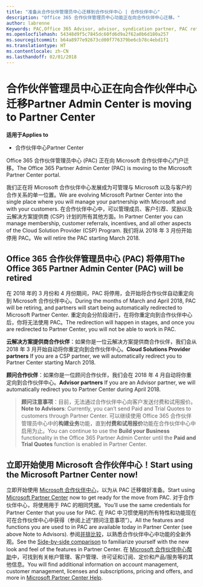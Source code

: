 ```yaml
---
title: "准备从合作伙伴管理员中心迁移到合作伙伴中心 | 合作伙伴中心"
description: "Office 365 合作伙伴管理员中心功能正在向合作伙伴中心迁移。"
author: labrenne
Keywords: PAC,Office 365 Advisor, advisor, syndication partner, PAC retire, PAC retiring
ms.openlocfilehash: 54348d9f5c7845dc60fd6d9a2f62a0b6d180a257
ms.sourcegitcommit: b64a8977e92673cd00f776379be6cb78c4ebd1f1
ms.translationtype: HT
ms.contentlocale: zh-CN
ms.lasthandoff: 02/01/2018
---
```

# <a name="partner-admin-center-is-moving-to-partner-center"></a><span data-ttu-id="4a963-103">合作伙伴管理员中心正在向合作伙伴中心迁移</span><span class="sxs-lookup"><span data-stu-id="4a963-103">Partner Admin Center is moving to Partner Center</span></span>

**<span data-ttu-id="4a963-104">适用于</span><span class="sxs-lookup"><span data-stu-id="4a963-104">Applies to</span></span>**

-  <span data-ttu-id="4a963-105">合作伙伴中心</span><span class="sxs-lookup"><span data-stu-id="4a963-105">Partner Center</span></span>

<span data-ttu-id="4a963-106">Office 365 合作伙伴管理员中心 (PAC) 正在向 Microsoft 合作伙伴中心门户迁移。</span><span class="sxs-lookup"><span data-stu-id="4a963-106">The Office 365 Partner Admin Center (PAC) is moving to the Microsoft Partner Center portal.</span></span>

<span data-ttu-id="4a963-107">我们正在将 Microsoft 合作伙伴中心发展成为可管理与 Microsoft 以及与客户的合作关系的单一位置。</span><span class="sxs-lookup"><span data-stu-id="4a963-107">We are evolving Microsoft Partner Center into the single place where you will manage your partnership with Microsoft and with your customers.</span></span> <span data-ttu-id="4a963-108">在合作伙伴中心中，可以管理成员、客户引荐、奖励以及云解决方案提供商 (CSP) 计划的所有其他方面。</span><span class="sxs-lookup"><span data-stu-id="4a963-108">In Partner Center you can manage membership, customer referrals, incentives, and all other aspects of the Cloud Solution Provider (CSP) Program.</span></span> <span data-ttu-id="4a963-109">我们将从 2018 年 3 月份开始停用 PAC。</span><span class="sxs-lookup"><span data-stu-id="4a963-109">We will retire the PAC starting March 2018.</span></span>

## <a name="the-office-365-partner-admin-center-pac-will-be-retired"></a><span data-ttu-id="4a963-110">Office 365 合作伙伴管理员中心 (PAC) 将停用</span><span class="sxs-lookup"><span data-stu-id="4a963-110">The Office 365 Partner Admin Center (PAC) will be retired</span></span>

<span data-ttu-id="4a963-111">在 2018 年的 3 月份和 4 月份期间，PAC 将停用，会开始将合作伙伴自动重定向到 Microsoft 合作伙伴中心。</span><span class="sxs-lookup"><span data-stu-id="4a963-111">During the months of March and April 2018, PAC will be retiring, and partners will start being automatically redirected to Microsoft Partner Center.</span></span> <span data-ttu-id="4a963-112">重定向会分阶段进行，在将你重定向到合作伙伴中心后，你将无法使用 PAC。</span><span class="sxs-lookup"><span data-stu-id="4a963-112">The redirection will happen in stages, and once you are redirected to Partner Center, you will not be able to work in PAC.</span></span> 

<span data-ttu-id="4a963-113">**云解决方案提供商合作伙伴**：如果你是一位云解决方案提供商合作伙伴，我们会从 2018 年 3 月开始自动将你重定向到合作伙伴中心。</span><span class="sxs-lookup"><span data-stu-id="4a963-113">**Cloud Solutions Provider partners** If you are a CSP partner, we will automatically redirect you to Partner Center starting March 2018.</span></span> 

<span data-ttu-id="4a963-114">**顾问合作伙伴**：如果你是一位顾问合作伙伴，我们会在 2018 年 4 月自动将你重定向到合作伙伴中心。</span><span class="sxs-lookup"><span data-stu-id="4a963-114">**Advisor partners** If you are an Advisor partner, we will automatically redirect you to Partner Center during April 2018.</span></span>

><span data-ttu-id="4a963-115">**顾问注意事项**：目前，无法通过合作伙伴中心向客户发送付费和试用报价。</span><span class="sxs-lookup"><span data-stu-id="4a963-115">**Note to Advisors**:  Currently, you can’t send Paid and Trial Quotes to customers through Partner Center.</span></span>  <span data-ttu-id="4a963-116">可以继续使用 Office 365 合作伙伴管理员中心中的**构建业务**功能，直到**付费和试用报价**功能在合作伙伴中心中启用为止。</span><span class="sxs-lookup"><span data-stu-id="4a963-116">You can continue to use the **Build your Business** functionality in the Office 365 Partner Admin Center until the **Paid and Trial Quotes** function is enabled in Partner Center.</span></span>

## <a name="start-using-the-microsoft-partner-center-now"></a><span data-ttu-id="4a963-117">立即开始使用 Microsoft 合作伙伴中心！</span><span class="sxs-lookup"><span data-stu-id="4a963-117">Start using the Microsoft Partner Center now!</span></span>

<span data-ttu-id="4a963-118">立即开始使用 [Microsoft 合作伙伴中心](https://partnercenter.microsoft.com/)，以为从 PAC 迁移做好准备。</span><span class="sxs-lookup"><span data-stu-id="4a963-118">Start using [Microsoft Partner Center](https://partnercenter.microsoft.com/)  now to get ready for the move from PAC.</span></span>  <span data-ttu-id="4a963-119">对于合作伙伴中心，将使用用于 PAC 的相同凭据。</span><span class="sxs-lookup"><span data-stu-id="4a963-119">You’ll use the same credentials for Partner Center that you use for PAC.</span></span> <span data-ttu-id="4a963-120">在 PAC 中习惯使用的所有特性和功能现在可在合作伙伴中心中获得（参阅上述“顾问注意事项”）。</span><span class="sxs-lookup"><span data-stu-id="4a963-120">All the features and functions you are used to in PAC are available today in Partner Center (see above Note to Advisors).</span></span> <span data-ttu-id="4a963-121">参阅[并排比较](moving-from-pac-to-pc.md)，以熟悉合作伙伴中心中功能的全新外观。</span><span class="sxs-lookup"><span data-stu-id="4a963-121">See the [Side-by-side comparison](moving-from-pac-to-pc.md)  to familiarize yourself with the new look and feel of the features in Partner Center.</span></span>  <span data-ttu-id="4a963-122">在 [Microsoft 合作伙伴中心帮助](https://partnercenter.microsoft.com/partner/help)中，可找到有关帐户管理、客户管理、许可证和订阅、定价和产品/服务等的其他信息。</span><span class="sxs-lookup"><span data-stu-id="4a963-122">You will find additional information on account management, customer management, licenses and subscriptions, pricing and offers, and more in [Microsoft Partner Center Help](https://partnercenter.microsoft.com/partner/help).</span></span>

 